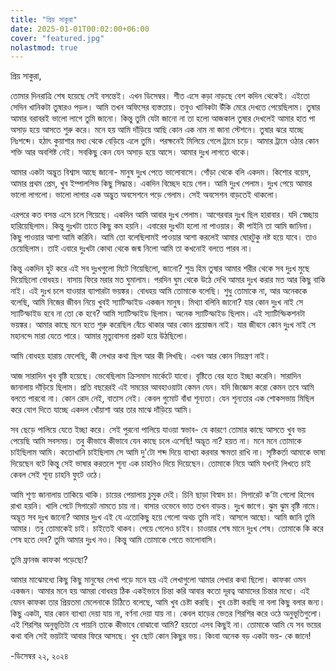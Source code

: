 ```yaml
---
title: "প্রিয় সাকুরা"
date: 2025-01-01T00:02:00+06:00
cover: "featured.jpg"
nolastmod: true
---
```


প্রিয় সাকুরা,  

তোমার দিনরাত্রি শেষ হয়েছে সেই বসন্তেই। এখন ডিসেম্বর। শীত এসে কড়া নাড়ছে বেশ কদিন থেকেই। এইতো সেদিন খানিকটা তুষারও পড়ল। আমি তখন অফিসের ব্যস্ততায়। তবুও খানিকটা উঁকি মেরে দেখতে পেয়েছিলাম। তুষার আমার বরাবরই ভালো লাগে তুমি জানো। কিন্তু তুমি যেটা জানো না তা হলো আজকাল তুষার দেখলেই আমার হাত পা অসাড় হয়ে আসতে শুরু করে। মনে হয় আমি দাঁড়িয়ে আছি কোন এক নাম না জানা স্টেশনে। তুষার ঝরে যাচ্ছে নিঃশব্দে। হঠাৎ কুয়াশার মধ্য থেকে বেড়িয়ে এলে তুমি। পরক্ষনেই মিলিয়ে গেলে ট্রামে চড়ে। আমার ট্রামে ওঠার কোন শক্তি আর অবশিষ্ট নেই। সবকিছু কেন যেন অসাড় হয়ে আসে। আমার দুঃখ লাগতে থাকে। 

আমার একটা অদ্ভুত বিশ্বাস আছে জানো- মানুষ দুঃখ পেতে ভালোবাসে। গোঁড়া থেকে বলি একদম। কিশোর বয়েস, আমার প্রথম প্রেম, খুব ইম্পালসিভ কিছু সিদ্ধান্ত। একদিন বিচ্ছেদ হয়ে গেল। আমি দুঃখ পেলাম। দুঃখ পেয়ে আমার ভালো লাগলো। ভালো লাগার এক অদ্ভুত অবসেশনে পড়ে গেলাম। সেই অবসেশন বাড়তেই থাকলো। 

এরপরে কত বসন্ত এসে চলে গিয়েছে। একদিন আমি আবার দুঃখ পেলাম। আগেরবার দুঃখ ছিল হারাবার। যদি স্বেচ্ছায় হারিয়েছিলাম। কিন্তু দুঃখটা তাতে কিছু কম হয়নি। এবারের দুঃখটা হলো না পাওয়ার। কী পাইনি তা আমি জানিনা। কিছু পাওয়ার আশা আমি করিনি। আমি তো বলেছিলামই পাওয়ার আশা করলেই আমার ঘোরটুকু নষ্ট হয়ে যাবে। তাও চেয়েছিলাম। তাই এবারে দুঃখটা কোথা থেকে জন্ম নিলো আমি তা কখনোই বলতে পারব না। 

কিন্তু একদিন হুট করে এই সব দুঃখগুলো মিটে গিয়েছিলো, জানো? শুভ্র হিম তুষার আমার শরীর থেকে সব দুঃখ মুছে দিয়েছিলো বোধহয়। বাসায় ফিরে মরার মত ঘুমালাম। পরদিন ঘুম থেকে উঠে দেখি আমার দুঃখ করার মত আর কিছু বাকি নাই। এই দুঃখ চলে যাওয়ার ব্যাপারটা ভয়ঙ্কর। বোধহয় আমি তোমাকে বলেছি। শুধু তোমাকে না, আর অনেককে বলেছি, আমি নিজের জীবন নিয়ে খুবই স্যাটিস্ফাইড একজন মানুষ। মিথ্যা বলিনি জানো? যার কোন দুঃখ নাই সে স্যাটিস্ফাইড হবে না তো কে হবে? আমি স্যাটিস্ফাইড ছিলাম। অনেক স্যাটিস্ফাইড ছিলাম। এই স্যাটিস্ফিকশনটা ভয়ঙ্কর। আমার কাছে মনে হতে শুরু করেছিল বেঁচে থাকার আর কোন প্রয়োজন নাই। যার জীবনে কোন দুঃখ নাই সে মহানন্দে মারা যেতে পারে। আমার মৃত্যুবাসনা প্রকট হয়ে উঠছিলো।  

আমি বোধহয় হারায় ফেলেছি, কী লেখার কথা ছিল আর কী লিখছি। এখন আর কোন নিয়ন্ত্রণ নাই।

আজ সারাদিন খুব বৃষ্টি হয়েছে। ভেবেছিলাম ক্রিসমাস মার্কেটে যাবো। বৃষ্টিতে বের হতে ইচ্ছা করেনি। সারাদিন জানালায় দাঁড়িয়ে ছিলাম। প্রতি বছরেরই এই সময়ের আবহাওয়াটা কেমন যেন। যদি জিজ্ঞেস করো কেমন তবে আমি বলতে পারবো না। কোন রোদ নেই, বাতাস নেই। কেবল গুমোট বাঁধা শূন্যতা। যেন শূন্যতার এক শোকসভায় মিছিল করে যোগ দিতে যাচ্ছে একদল ধোঁয়াশা আর তার মাঝে দাঁড়িয়ে আমি।  

সব ছেড়ে পালিয়ে যেতে ইচ্ছা করে। সেই পুরনো পালিয়ে যাওয়া স্বভাব- যে কারণে তোমার কাছে আসতে খুব ভয় পেয়েছি আমি সবসময়। তবু কীভাবে কীভাবে যেন কাছে চলে এসেছি! অদ্ভূত না?  হয়ত না। মনে মনে তোমাকে চাইছিলাম আমি। কতোখানি চাইছিলাম সে আমি দু'টো শব্দ দিয়ে ব্যাখ্যা করবার ক্ষমতা রাখি না। সৃষ্টিকর্তা আমাকে ভাষা দিয়েছেন বটে কিন্তু সেই ভাষার করতলে শূন্য এক চাহনিও দিয়ে দিয়েছেন। তোমাকে নিয়ে আমি যখনই লিখতে চাই কেবল সেই শূন্য চাহনি ফুটে ওঠে।  

আমি শূণ্য জানালায় তাকিয়ে থাকি। চায়ের পেয়ালায় চুমুক দেই। চিনি ছাড়া বিস্বাদ চা। সিগারেট ক'টা গেলো হিসেব রাখা হয়নি। খালি পেটে সিগারেট নামতে চায় না। বাসার ওভেনে ভাত তখন বাড়ন্ত। দুঃখ জাগে। ঝুম ঝুম বৃষ্টি নামে। অদ্ভূত সব দুঃখ জানো? আমার দুঃখ এই যে এতোকিছু হয়ে গেলো অথচ তুমি নাই। আসলে আছো। আমি জানি তুমি আমার। তবু তোমাকেই চাই। চাইতেই থাকব। পেয়ে গেলেও চাইব। চাওয়ার শেষ মানে দুঃখ শেষ। তোমাকে কি করে শেষ হতে দেব? তুমি আমার দুঃখ নও। কিন্তু আমি তোমাকে পেতে ভালোবাসি।  

তুমি ফ্রানজ কাফকা পড়েছো?  

আমার মাঝেমধ্যে কিছু কিছু মানুষের লেখা পড়ে মনে হয় এই লেখাগুলো আমার লেখার কথা ছিলো। কাফকা ওমন একজন। আমার মনে হয় আমরা বোধহয় ঠিক একইভাবে চিন্তা করি আবার কতো দূরত্ব আমাদের চিন্তার মধ্যে। এই যেমন কাফকা তার প্রিয়তমা মেলেনাকে চিঠিতে বলেছে, আমি খুব চেষ্টা করছি। খুব চেষ্টা করছি না বলা কিছু বলার জন্য। কিছু একটা, যার কোন ব্যাখ্যা দেয়া যায় না, বর্ণনা দেয়া যায় না। কেবল হাড়ের ভেতর শিরশির করে ওঠে অনুভূতিগুলো। 
এই শিরশির অনুভূতিটা যে পায়নি তাকে কীভাবে বোঝাবো আমি? হয়তো এসব কিছুই না। তোমাকে আমি যে সব ভয়ের কথা বলি সেই ভয়টাই আবার ফিরে আসছে। খুব ছোট কোন কিছুর ভয়। কিংবা অনেক বড় একটা ভয়- কে জানে! 


-ডিসেম্বর ২২, ২০২৪